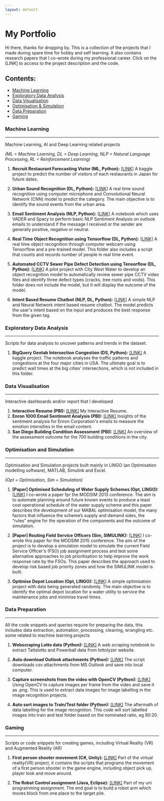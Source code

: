 ```yaml
---
layout: default
---
```


# My Portfolio
Hi there, thanks for dropping by. This is a collection of the projects that I made during spare time for hobby and self learning. It also contains research papers that I co-wrote during my professional career. Click on the [LINK] to access to the project description and the code.

## Contents: 
- [Machine Learning](#machine-learning)
- [Exploratory Data Analysis](#exploratory-data-analysis)
- [Data Visualisation](#data-visualisation)
- [Optimisation & Simulation](#optimisation-and-simulation)
- [Data Preparation](#data-preparation)
- [Gaming](#gaming)



### Machine Learning
* * *
Machine Learning, AI and Deep Learning related projects 

*(ML = Machine Learning, DL = Deep Learning, NLP = Natural Language Processing, RL = Reinforcement Learning)*


  1. **Recruit Restaurant Forecasting Vistor (ML, Python):**  [[LINK]](https://github.com/yvien226/Machine-Learning/tree/main/Recruit%20Restaurant%20Visitor%20Forecasting) A kaggle project to predict the number of visitors of each restaurants in Japan for future dates.

  
  2. **Urban Sound Recognition (DL, Python):** [[LINK]](https://github.com/yvien226/Deep-Learning/tree/main/Urban%20Sound%20Recognition) A real time sound recognition using computer microphone and Convolutional Neural Network (CNN) model to predict the category. The main objective is to identify the sound events from the urban area. 
  
  3. **Email Sentiment Analysis (NLP, Python):** [[LINK]](https://github.com/yvien226/Natural-Language-Processing/tree/main/Email%20Sentiment%20Analysis) A notebook which uses VADER and Spacy to perform basic NLP Sentiment Analysis on outlook emails to understand if the message I received or the sender are generally positive, negative or neutral.
  
  4. **Real Time Object Recognition using Tensorflow (DL, Python):** [[LINK]](https://github.com/yvien226/Deep-Learning/tree/main/Real%20Time%20Object%20Recognition) A real time object recognition through computer webcam using Tensorflow and a pre-trained model. This folder also includes a script that counts and records number of people in real time event.

  5. **Automated CCTV Sewer Pipe Defect Detection using Tensorflow (DL, Python):** [[LINK]](https://github.com/yvien226/Deep-Learning/tree/main/Sewer%20Pipe%20Object%20Recognition) A pilot project with City West Water to develop an object recognition model to automatically review sewer pipe CCTV video files and identify three defect types (cracks, tree roots and voids). This folder does not include the model, but it will display the outcome of the model.


  6. **Intent Based Resume Chatbot (NLP, DL, Python):** [[LINK]](https://github.com/yvien226/Natural-Language-Processing/tree/main/Resume%20Chatbot) A simple NLP and Neural Network intent based resume chatbot. The model predicts the user's intent based on the input and produces the best response from the given tag. 



### Exploratory Data Analysis
* * *
Scripts for data analysis to uncover patterns and trends in the dataset.

1. **BigQuery Geotab Intersection Congestion (DS, Python):** [[LINK]](https://github.com/yvien226/Exploratory-Data-Analysis/tree/main/BigQuery%20Geotab%20Intersection%20Congestion) A kaggle project. The notebook analyses the traffic patterns and congestions at the four major cities in USA. The ultimate goal is to predict wait times at the big cities' intersections, which is not included in this folder.




### Data Visualisation
* * *
Interactive dashboards and/or report that I developed 

  1. **Interactive Resume (PBI):**  [[LINK]](https://bit.ly/yeevienresume2) My Interactive Resume.
  2. **Enron 1000 Email Sentiment Analysis (PBI):** [[LINK]](https://app.powerbi.com/view?r=eyJrIjoiOTgyZmM4OTctZDQ5NS00M2VjLWEyMjEtNGU1ZDI3MjkwNDkyIiwidCI6ImY5OGI0MDAzLTIzY2UtNGQyNS1iZmM2LWU0Nzg1YzNlMGUyZiJ9) Insights of the sentiment analysis for Enron Corporation's emails to measure the emotion intensities in the email content. 
  3. **San Diego Building Condition Assessment (PBI):** [[LINK]](https://app.powerbi.com/view?r=eyJrIjoiNWRlYzQ4NTUtYTUxNy00MTEwLWEzZjAtMTE4OTM4YjhlMzczIiwidCI6ImY5OGI0MDAzLTIzY2UtNGQyNS1iZmM2LWU0Nzg1YzNlMGUyZiJ9) An overview of the assessment outcome for the 700 building conditions in the city. 



### Optimisation and Simulation
* * *
Optimisation and Simulation projects built mainly in LINGO (an Optimisation modelling software), MATLAB, Simulink and Excel.

*(Opt = Optimisation, Sim = Simulation)*

  1. **[Paper] Optimised Scheduling of Water Supply Schemes (Opt, LINGO):** [[LINK]](https://www.mssanz.org.au/modsim2013/L4/ng.pdf) I co-wrote a paper fpr the MODSIM 2013 conference. The aim is to automate planning around future known events to produce a least cost operational schedule of the water supply scheme and this paper describes the development of our MABAL optimisation model, the many factors that influence the scheme’s supply and demand sides, the “rules” engine for the operation of the components and the outcome of simulation.
  
  2. **[Paper] Routing Field Service Officers (Sim, SIMULINK):** [[LINK]](https://www.mssanz.org.au/modsim2015/J4/ng.pdf) I co-wrote this paper for the MODSIM 2015 conference. The aim of the project is to develop a simulation model to simulate the current Field Service Officer's (FSO) job assignment process and test some alternative approaches to job prioritisation to help improve the work response rate by the FSOs. This paper describes the approach used to develop risk based job priority zones and how the SIMULINK model is built.
  
  3. **Optimise Depot Location (Opt, LINGO):** [[LINK]](https://github.com/yvien226/Optimisation/tree/master/Depot%20Location) A simple optimisation project with data being generated randomly. The main objective is to identify the optimal depot location for a water utility to service the maintenance jobs and minimise travel times.


### Data Preparation
* * *
All the code snippets and queries require for preparing the data, this includes data extraction, automation, processing, cleaning, wrangling etc. some related to machine learning projects
1. **Webscraping Lotto data (Python):** [[LINK]](https://github.com/yvien226/Python-Scripts/blob/master/Webs%20Scraping/webscraping_lotto.ipynb) A web scraping notebook to extract Tattslotto and Powerball data from lottolyzer website.

2. **Auto download Outlook attachments (Python):** [[LINK]](https://github.com/yvien226/Python-Scripts/blob/master/Snippets/Auto_Download_Outlook_Attachments.ipynb) The script downloads csv attachments from MS Outlook and save into local computer.
3. **Capture screenshots from the video with OpenCV (Python):** [[LINK]](https://github.com/yvien226/Python-Scripts/blob/master/Snippets/Capture%20image%20(screenshot)%20from%20video.ipynb) Using OpenCV to capture images per frame from the video and save it as .png. This is used to extract data images for image labelling in the image recognition projects.
4. **Auto sort images to Train/Test folder (Python):** [[LINK]](https://github.com/yvien226/Python-Scripts/blob/master/Snippets/Move%20Images%20with%20xml%20to%20Train%20and%20Test%20folder.ipynb) The aftermath of data labelling for the image recognition. This code will sort labelled images into train and test folder based on the nominated ratio, eg 80:20.

### Gaming
* * *
Scripts or code snippets for creating games, including Virtual Reality (VR) and Augmented Reality (AR)

1. **First person shooter movement (C#, Unity):** [[LINK]](https://github.com/yvien226/Gaming/tree/master/FPS) Part of the virtual reality(VR) project, it contains the scripts that programs the movement of a first person shooter in the game engine, including object pick up, player look and move around.

2. **The Robot Control assignment (Java, Eclipse):** [[LINK]](https://github.com/yvien226/Gaming/tree/master/The%20Robot%20control) Part of my uni programming assignment. The end goal is to build a robot arm which moves block from one place to the target pile.

